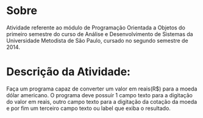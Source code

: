 # Sobre

Atividade referente ao módulo de Programação Orientada a Objetos do primeiro semestre do curso de Análise e Desenvolvimento de Sistemas da Universidade Metodista de São Paulo, cursado no segundo semestre de 2014.

# Descrição da Atividade:
Faça um programa capaz de converter um valor em reais(R$) para a moeda dólar americano. O programa deve possuir 1 campo texto para a digitação do valor em reais, outro campo texto para a digitação da cotação da moeda e por fim um terceiro campo texto ou label que exiba o resultado.
